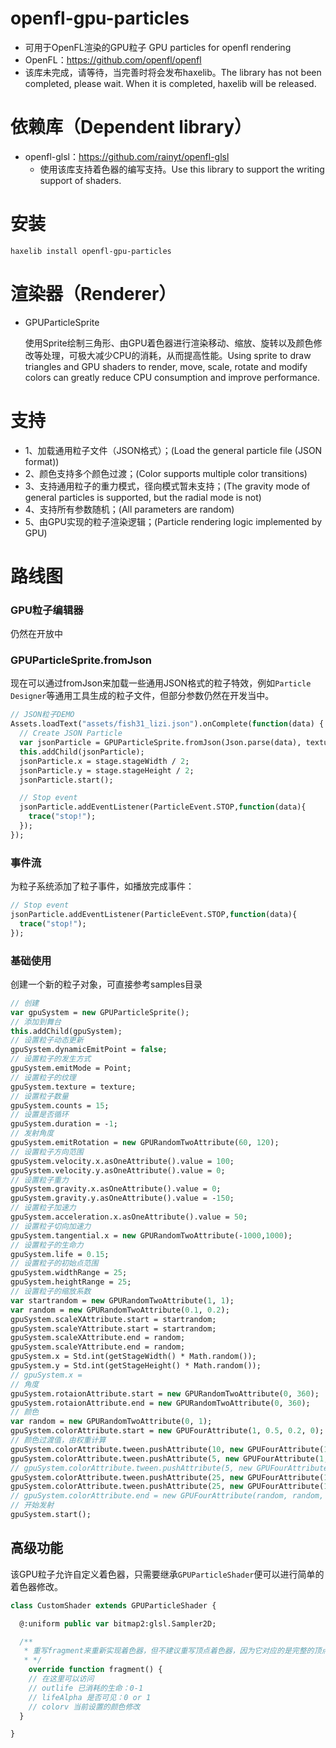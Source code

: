 # openfl-gpu-particles
- 可用于OpenFL渲染的GPU粒子 GPU particles for openfl rendering
- OpenFL：https://github.com/openfl/openfl
- 该库未完成，请等待，当完善时将会发布haxelib。The library has not been completed, please wait. When it is completed, haxelib will be released.

# 依赖库（Dependent library）
- openfl-glsl：https://github.com/rainyt/openfl-glsl
    - 使用该库支持着色器的编写支持。Use this library to support the writing support of shaders.
  
# 安装
```shell
haxelib install openfl-gpu-particles
```

# 渲染器（Renderer）
- GPUParticleSprite

  使用Sprite绘制三角形、由GPU着色器进行渲染移动、缩放、旋转以及颜色修改等处理，可极大减少CPU的消耗，从而提高性能。Using sprite to draw triangles and GPU shaders to render, move, scale, rotate and modify colors can greatly reduce CPU consumption and improve performance.

# 支持
- 1、加载通用粒子文件（JSON格式）；(Load the general particle file (JSON format))
- 2、颜色支持多个颜色过渡；(Color supports multiple color transitions)
- 3、支持通用粒子的重力模式，径向模式暂未支持；(The gravity mode of general particles is supported, but the radial mode is not)
- 4、支持所有参数随机；(All parameters are random)
- 5、由GPU实现的粒子渲染逻辑；(Particle rendering logic implemented by GPU)

# 路线图

### GPU粒子编辑器
仍然在开放中

### GPUParticleSprite.fromJson
现在可以通过fromJson来加载一些通用JSON格式的粒子特效，例如`Particle Designer`等通用工具生成的粒子文件，但部分参数仍然在开发当中。
```haxe
// JSON粒子DEMO
Assets.loadText("assets/fish31_lizi.json").onComplete(function(data) {
  // Create JSON Particle
  var jsonParticle = GPUParticleSprite.fromJson(Json.parse(data), texture);
  this.addChild(jsonParticle);
  jsonParticle.x = stage.stageWidth / 2;
  jsonParticle.y = stage.stageHeight / 2;
  jsonParticle.start();

  // Stop event
  jsonParticle.addEventListener(ParticleEvent.STOP,function(data){
    trace("stop!");
  });
});
```

### 事件流
为粒子系统添加了粒子事件，如播放完成事件：
```haxe
// Stop event
jsonParticle.addEventListener(ParticleEvent.STOP,function(data){
  trace("stop!");
});
```

### 基础使用
创建一个新的粒子对象，可直接参考samples目录
```haxe
// 创建
var gpuSystem = new GPUParticleSprite();
// 添加到舞台
this.addChild(gpuSystem);
// 设置粒子动态更新
gpuSystem.dynamicEmitPoint = false;
// 设置粒子的发生方式
gpuSystem.emitMode = Point;
// 设置粒子的纹理
gpuSystem.texture = texture;
// 设置粒子数量
gpuSystem.counts = 15;
// 设置是否循环
gpuSystem.duration = -1;
// 发射角度
gpuSystem.emitRotation = new GPURandomTwoAttribute(60, 120);
// 设置粒子方向范围
gpuSystem.velocity.x.asOneAttribute().value = 100;
gpuSystem.velocity.y.asOneAttribute().value = 0;
// 设置粒子重力
gpuSystem.gravity.x.asOneAttribute().value = 0;
gpuSystem.gravity.y.asOneAttribute().value = -150;
// 设置粒子加速力
gpuSystem.acceleration.x.asOneAttribute().value = 50;
// 设置粒子切向加速力
gpuSystem.tangential.x = new GPURandomTwoAttribute(-1000,1000);
// 设置粒子的生命力
gpuSystem.life = 0.15;
// 设置粒子的初始点范围
gpuSystem.widthRange = 25;
gpuSystem.heightRange = 25;
// 设置粒子的缩放系数
var startrandom = new GPURandomTwoAttribute(1, 1);
var random = new GPURandomTwoAttribute(0.1, 0.2);
gpuSystem.scaleXAttribute.start = startrandom;
gpuSystem.scaleYAttribute.start = startrandom;
gpuSystem.scaleXAttribute.end = random;
gpuSystem.scaleYAttribute.end = random;
gpuSystem.x = Std.int(getStageWidth() * Math.random());
gpuSystem.y = Std.int(getStageHeight() * Math.random());
// gpuSystem.x =
// 角度
gpuSystem.rotaionAttribute.start = new GPURandomTwoAttribute(0, 360);
gpuSystem.rotaionAttribute.end = new GPURandomTwoAttribute(0, 360);
// 颜色
var random = new GPURandomTwoAttribute(0, 1);
gpuSystem.colorAttribute.start = new GPUFourAttribute(1, 0.5, 0.2, 0);
// 颜色过渡值，由权重计算
gpuSystem.colorAttribute.tween.pushAttribute(10, new GPUFourAttribute(1, 0.2, 0, 0.5));
gpuSystem.colorAttribute.tween.pushAttribute(5, new GPUFourAttribute(1, 1., 0., 1));
// gpuSystem.colorAttribute.tween.pushAttribute(5, new GPUFourAttribute(1, 1, 0, 1));
gpuSystem.colorAttribute.tween.pushAttribute(25, new GPUFourAttribute(1, 0, 0, 0.5));
gpuSystem.colorAttribute.tween.pushAttribute(25, new GPUFourAttribute(1, 0, 0, 0));
// gpuSystem.colorAttribute.end = new GPUFourAttribute(random, random, random, 1);
// 开始发射
gpuSystem.start();
```

## 高级功能
该GPU粒子允许自定义着色器，只需要继承`GPUParticleShader`便可以进行简单的着色器修改。
```haxe
class CustomShader extends GPUParticleShader {

  @:uniform public var bitmap2:glsl.Sampler2D;

  /**
   * 重写fragment来重新实现着色器，但不建议重写顶点着色器，因为它对应的是完整的顶点位移逻辑。
   * */
	override function fragment() {
    // 在这里可以访问
    // outlife 已消耗的生命：0-1
    // lifeAlpha 是否可见：0 or 1
    // colorv 当前设置的颜色修改
  }

}
```